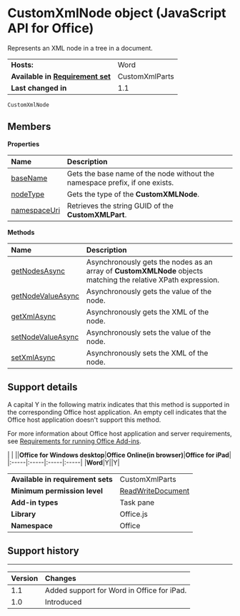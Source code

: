 
# CustomXmlNode object (JavaScript API for Office)
Represents an XML node in a tree in a document.

|||
|:-----|:-----|
|**Hosts:**|Word|
|**Available in [Requirement set](http://msdn.microsoft.com/library/6b6702f2-b0a5-46ab-a356-8dda897ca8ae%28Office.15%29.aspx)**|CustomXmlParts|
|**Last changed in**|1.1|

```
CustomXmlNode
```


## Members


**Properties**


|**Name**|**Description**|
|:-----|:-----|
|[baseName](../../reference/shared/customxmlnode.basename.md)|Gets the base name of the node without the namespace prefix, if one exists.|
|[nodeType](../../reference/shared/customxmlnode.nodetype.md)|Gets the type of the  **CustomXMLNode**.|
|[namespaceUri](../../reference/shared/customxmlnode.namespaceuri.md)|Retrieves the string GUID of the  **CustomXMLPart**.|

**Methods**


|**Name**|**Description**|
|:-----|:-----|
|[getNodesAsync](../../reference/shared/customxmlnode.getnodesasync.md)|Asynchronously gets the nodes as an array of  **CustomXMLNode** objects matching the relative XPath expression.|
|[getNodeValueAsync](../../reference/shared/customxmlnode.getnodevalueasync.md)|Asynchronously gets the value of the node.|
|[getXmlAsync](../../reference/shared/customxmlnode.getxmlasync.md)|Asynchronously gets the XML of the node.|
|[setNodeValueAsync](../../reference/shared/customxmlnode.setnodevalueasync.md)|Asynchronously sets the value of the node.|
|[setXmlAsync](../../reference/shared/customxmlnode.setxmlasync.md)|Asynchronously sets the XML of the node.|

## Support details


A capital Y in the following matrix indicates that this method is supported in the corresponding Office host application. An empty cell indicates that the Office host application doesn't support this method.

For more information about Office host application and server requirements, see [Requirements for running Office Add-ins](http://msdn.microsoft.com/library/67340567-bb9a-498c-96d3-3f52f28c16bc%28Office.15%29.aspx).


|
|
||**Office for Windows desktop**|**Office Online(in browser)**|**Office for iPad**|
|:-----|:-----|:-----|:-----|
|**Word**|Y||Y|

|||
|:-----|:-----|
|**Available in requirement sets**|CustomXmlParts|
|**Minimum permission level**|[ReadWriteDocument](http://msdn.microsoft.com/library/da2efadc-4ebf-45fe-be39-397ac1eb1dbd%28Office.15%29.aspx)|
|**Add-in types**|Task pane|
|**Library**|Office.js|
|**Namespace**|Office|

## Support history



****


|**Version**|**Changes**|
|:-----|:-----|
|1.1|Added support for Word in Office for iPad.|
|1.0|Introduced|
